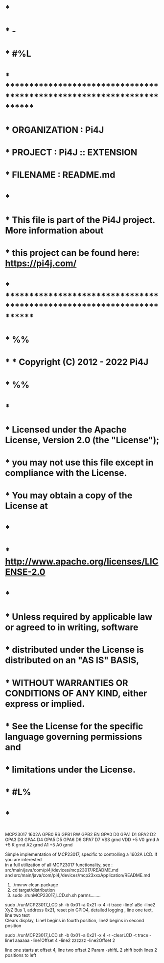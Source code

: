 #

#

# *

#        * -

#        * #%L

#        * **********************************************************************

#        * ORGANIZATION  :  Pi4J

#        * PROJECT       :  Pi4J :: EXTENSION

#        * FILENAME      :  README.md

# *

#        * This file is part of the Pi4J project. More information about

#        * this project can be found here:  https://pi4j.com/

#        * **********************************************************************

#        * %%

#        *   * Copyright (C) 2012 - 2022 Pi4J

#         * %%

# *

#        * Licensed under the Apache License, Version 2.0 (the "License");

#        * you may not use this file except in compliance with the License.

#        * You may obtain a copy of the License at

# *

#        *      http://www.apache.org/licenses/LICENSE-2.0

# *

#        * Unless required by applicable law or agreed to in writing, software

#        * distributed under the License is distributed on an "AS IS" BASIS,

#        * WITHOUT WARRANTIES OR CONDITIONS OF ANY KIND, either express or implied.

#        * See the License for the specific language governing permissions and

#        * limitations under the License.

#        * #L%

# *

#

#

MCP23017 1602A
GPB0 RS
GPB1 RW
GPB2 EN
GPA0 D0
GPA1 D1
GPA2 D2
GPA3 D3
GPA4 D4
GPA5 D5
GPA6 D6
GPA7 D7
VSS grnd
VDD +5
V0 grnd
A +5
K grnd
A2 grnd
A1 +5
A0 grnd

Simple implementation of MCP23017, specific to controlling a 1602A LCD. If you are interested   
in a full utilization of all MCP23017 functionality, see :  
src/main/java/com/pi4j/devices/mcp23017/README.md  
and
src/main/java/com/pi4j/devices/mcp23xxxApplication/README.md

1. ./mvnw clean package
2. cd target/distribution
3. sudo ./runMCP23017_LCD.sh.sh parms........

sudo ./runMCP23017_LCD.sh -b 0x01 -a 0x21 -x 4 -t trace -line1 aBc -line2 XyZ
Bus 1, address 0x21, reset pin GPIO4, detailed logging , line one text, line two text  
Clears display, Line1 begins in fourth position, line2 begins in second position

sudo ./runMCP23017_LCD.sh -b 0x01 -a 0x21 -x 4 -r -clearLCD -t trace -line1 aaaaaa -line1Offset 4 -line2 zzzzzz
-line2Offset 2

line one starts at offset 4, line two offset 2
Param -shiftL 2 shift both lines 2 positions to left
